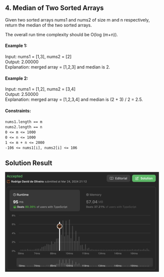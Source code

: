 ## 4. Median of Two Sorted Arrays

Given two sorted arrays nums1 and nums2 of size m and n respectively, return the median of the two sorted arrays.

The overall run time complexity should be O(log (m+n)).

 

#### Example 1:
Input: nums1 = [1,3], nums2 = [2]<br>
Output: 2.00000<br>
Explanation: merged array = [1,2,3] and median is 2.

#### Example 2:
Input: nums1 = [1,2], nums2 = [3,4]<br>
Output: 2.50000<br>
Explanation: merged array = [1,2,3,4] and median is (2 + 3) / 2 = 2.5.
 
#### Constraints:
`nums1.length == m`<br>
`nums2.length == n`<br>
`0 <= m <= 1000`<br>
`0 <= n <= 1000`<br>
`1 <= m + n <= 2000`<br>
`-106 <= nums1[i], nums2[i] <= 106`<br>


## Solution Result
![Solution result](image.png)